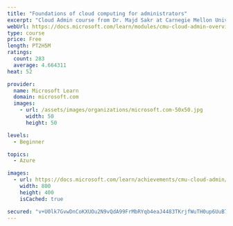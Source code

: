 ```yaml
---
title: "Foundations of cloud computing for administrators"
excerpt: "Cloud Admin course from Dr. Majd Sakr at Carnegie Mellon University. Learn about the cloud, including the history, building blocks, and types on your way to becoming a Cloud Administrator."
webUrl: https://docs.microsoft.com/learn/modules/cmu-cloud-admin-overview/
type: course
price: Free
length: PT2H5M
ratings:
  count: 283
  average: 4.664311
heat: 52

provider:
  name: Microsoft Learn
  domain: microsoft.com
  images:
    - url: /assets/images/organizations/microsoft.com-50x50.jpg
      width: 50
      height: 50

levels:
  - Beginner

topics:
  - Azure

images:
  - url: https://docs.microsoft.com/learn/achievements/cmu-cloud-admin/cloud-admin-overview-social.png
    width: 800
    height: 400
    isCached: true

secured: "v+U0lk7GvwDnCoKXUOu2N9vQdA99FrMbRYqb4eaJ4483TKrjfWuTH0up6UuB7WGhWRV4mpgRedHbvOzM2Gvw5VnS6keEGj21caTg4Cc6z6A+hT59RDw6+a7uPqnWmP15Ol4oCe9SSNd77ieC+WEDfigFi/kl359Q9DsippLd4kLEvAKmjCB3mIY7uknWkaeJlHPMRNFTL4esPpQHSdupuj4MpeuD23BVZ40V26vxq01ZmM6KJr+Bi9uwsY2wD+l8iMFnR75uOOCd0o583FCM2uBADeqRI0pbXgxG3Uci6mW+qYn3VoVTB7Sp8yZ9TKW7k7N4M5oS11BG/iCUx9ft+K/StjIL2+xwD/XKDrCuScVPMBqLHHiIgXCqZRMj0bD8V4x7xQy1qzVswRFdZc7RdaHkkoYpjmupftRxA1VSOnA=;181cbrBqpHzyi0VwxvX1kA=="
---
```


